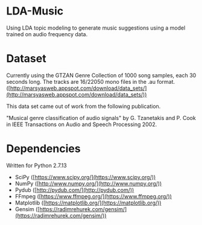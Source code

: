 # LDA-Music
Using LDA topic modeling to generate music suggestions using a model trained on audio frequency data.

# Dataset
Currently using the GTZAN Genre Collection of 1000 song samples, each 30 seconds long. 
The tracks are 16/22050 mono files in the .au format. 
([http://marsyasweb.appspot.com/download/data_sets/](http://marsyasweb.appspot.com/download/data_sets/))

This data set came out of work from the following publication.

"Musical genre classification of audio signals" 
by G. Tzanetakis and P. Cook in IEEE Transactions on Audio and Speech Processing 2002.

# Dependencies 
Written for Python 2.7.13
* SciPy ([https://www.scipy.org/](https://www.scipy.org/))
* NumPy ([http://www.numpy.org/](http://www.numpy.org/))
* Pydub ([http://pydub.com/](http://pydub.com/))
* FFmpeg ([https://www.ffmpeg.org/](https://www.ffmpeg.org/))
* Matplotlib ([https://matplotlib.org/](https://matplotlib.org/))
* Gensim ([https://radimrehurek.com/gensim/](https://radimrehurek.com/gensim/))